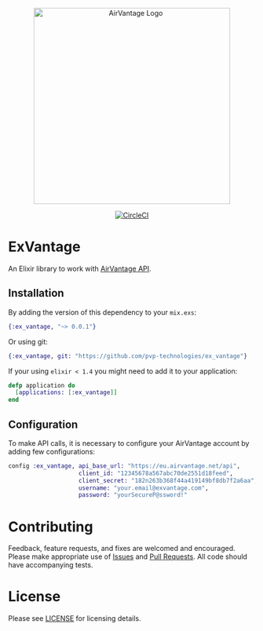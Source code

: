 <p align="center">
	<a href="https://doc.airvantage.net/av">
		<img alt="AirVantage Logo" width="400" src="https://user-images.githubusercontent.com/112219/71285004-1e2faf80-2332-11ea-816b-ba6b87319eab.png">
	</a>
</p>
<p align="center">
	<a href="https://circleci.com/gh/pvp-technologies/ex_vantage">
		<img alt="CircleCI" src="https://circleci.com/gh/pvp-technologies/ex_vantage.svg?style=shield">
	</a>
</p>

# ExVantage

An Elixir library to work with [AirVantage API](https://doc.airvantage.net/av).

## Installation

By adding the version of this dependency to your `mix.exs`:

```ex
{:ex_vantage, "~> 0.0.1"}
```
Or using git:

```ex
{:ex_vantage, git: "https://github.com/pvp-technologies/ex_vantage"}
```
If your using `elixir < 1.4` you might need to add it to your application:

```ex
defp application do
  [applications: [:ex_vantage]]
end
```

## Configuration

To make API calls, it is necessary to configure your AirVantage account by adding few configurations:

```ex
config :ex_vantage, api_base_url: "https://eu.airvantage.net/api",
                    client_id: "12345678a567abc70de2551d18feed",
                    client_secret: "182n263b368f44a419149bf8db7f2a6aa",
                    username: "your.email@exvantage.com",
                    password: "yourSecureP@ssword!"
```

# Contributing

Feedback, feature requests, and fixes are welcomed and encouraged. Please make appropriate use of [Issues](https://github.com/pvp-technologies/ex_vantage/issues) and [Pull Requests](https://github.com/pvp-technologies/ex_vantage/pulls). All code should have accompanying tests.

# License

Please see [LICENSE](MIT-LICENSE) for licensing details.
